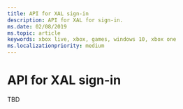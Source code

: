```yaml
---
title: API for XAL sign-in
description: API for XAL for sign-in.
ms.date: 02/08/2019
ms.topic: article
keywords: xbox live, xbox, games, windows 10, xbox one
ms.localizationpriority: medium
---
```

# API for XAL sign-in

TBD
